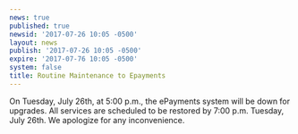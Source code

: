 ```yaml
---
news: true
published: true
newsid: '2017-07-26 10:05 -0500'
layout: news
publish: '2017-07-26 10:05 -0500'
expire: '2017-07-76 10:05 -0500'
system: false
title: Routine Maintenance to Epayments
---
```

On Tuesday, July 26th, at 5:00 p.m., the ePayments system will be down for upgrades.  All services are scheduled to be restored by 7:00 p.m. Tuesday, July 26th.  We apologize for any inconvenience.
